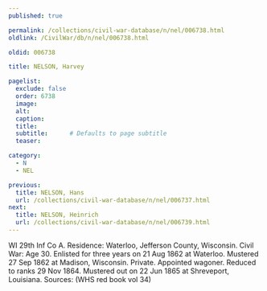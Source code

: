 ```yaml
---
published: true

permalink: /collections/civil-war-database/n/nel/006738.html
oldlink: /CivilWar/db/n/nel/006738.html

oldid: 006738

title: NELSON, Harvey

pagelist:
  exclude: false
  order: 6738
  image: 
  alt:
  caption:
  title:
  subtitle:      # Defaults to page subtitle
  teaser:

category: 
  - N 
  - NEL

previous:
  title: NELSON, Hans
  url: /collections/civil-war-database/n/nel/006737.html  
next:
  title: NELSON, Heinrich
  url: /collections/civil-war-database/n/nel/006739.html   
---
```

WI 29th Inf Co A. Residence: Waterloo, Jefferson County, Wisconsin. Civil War: Age 30. Enlisted for three years on 21 Aug 1862 at Waterloo. Mustered 27 Sep 1862 at Madison, Wisconsin. Private. Appointed wagoner. Reduced to ranks 29 Nov 1864. Mustered out on 22 Jun 1865 at Shreveport, Louisiana. Sources: (WHS red book vol 34)